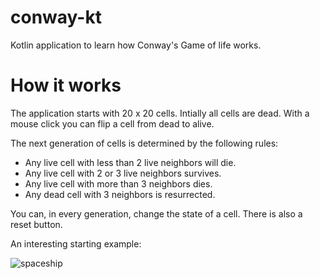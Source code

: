 # conway-kt
Kotlin application to learn how Conway's Game of life works.

# How it works
The application starts with 20 x 20 cells. Intially all cells are dead. With a mouse click you can flip a cell from dead to alive.

The next generation of cells is determined by the following rules:
- Any live cell with less than 2 live neighbors will die.
- Any live cell with 2 or 3 live neighbors survives.
- Any live cell with more than 3 neighbors dies.
- Any dead cell with 3 neighbors is resurrected.

You can, in every generation, change the state of a cell. There is also a reset button.

An interesting starting example:

![spaceship](https://user-images.githubusercontent.com/57390136/121036438-0c083200-c7af-11eb-83d2-813f5ace820a.PNG)

